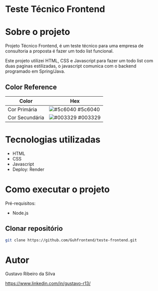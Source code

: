 # Teste Técnico Frontend


# Sobre o projeto


Projeto Técnico Frontend, é um teste técnico para uma empresa de consultoria a proposta é fazer um todo list funcional.

Este projeto utilizei HTML, CSS e Javascript para fazer um todo list com duas paginas estilizadas, o javascript comunica com o backend programado em Spring/Java.

## Color Reference

| Color             | Hex                                                                |
| ----------------- | ------------------------------------------------------------------ |
| Cor Primária | ![#5c6040](https://via.placeholder.com/10/5c6040?text=+) #5c6040 |
| Cor Secundária | ![#003329](https://via.placeholder.com/10/003329?text=+) #003329 |



# Tecnologias utilizadas
- HTML
- CSS
- Javascript
- Deploy: Render

# Como executar o projeto

Pré-requisitos: 
- Node.js

## Clonar repositório
```bash
git clone https://github.com/Guhfrontend/teste-frontend.git
```

# Autor

Gustavo Ribeiro da Silva

https://www.linkedin.com/in/gustavo-r13/

